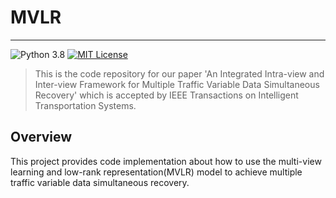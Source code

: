# MVLR

--------------
![Python 3.8](https://img.shields.io/badge/Python-3.8-blue.svg)
[![MIT License](https://img.shields.io/badge/license-MIT-green.svg)](https://opensource.org/licenses/MIT)



>This is the code repository for our paper 'An Integrated Intra-view and Inter-view Framework for Multiple Traffic Variable Data Simultaneous Recovery' which is accepted by IEEE Transactions on Intelligent Transportation Systems.


## Overview
This project provides code implementation about how to use the multi-view learning and low-rank representation(MVLR) model to achieve multiple traffic variable data simultaneous recovery.

